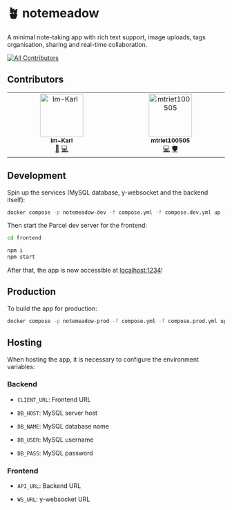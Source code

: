 :potted_plant: notemeadow
=========================

A minimal note-taking app with rich text support, image uploads, tags organisation, sharing and real-time collaboration.

<!-- ALL-CONTRIBUTORS-BADGE:START - Do not remove or modify this section -->
[![All Contributors](https://img.shields.io/badge/all_contributors-2-orange.svg?style=flat-square)](#contributors-)
<!-- ALL-CONTRIBUTORS-BADGE:END -->

## Contributors

<!-- ALL-CONTRIBUTORS-LIST:START - Do not remove or modify this section -->
<!-- prettier-ignore-start -->
<!-- markdownlint-disable -->
<table>
  <tbody>
    <tr>
      <td align="center" valign="top" width="14.28%"><a href="https://github.com/Im-Karl"><img src="https://avatars.githubusercontent.com/u/152507897?v=4?s=100" width="100px;" alt="Im-Karl"/><br /><sub><b>Im-Karl</b></sub></a><br /><a href="#design-Im-Karl" title="Design">🎨</a> <a href="https://github.com/ngphuctoan/web-finalterm-notemeadow/commits?author=Im-Karl" title="Code">💻</a></td>
      <td align="center" valign="top" width="14.28%"><a href="https://github.com/mtriet100505"><img src="https://avatars.githubusercontent.com/u/157044191?v=4?s=100" width="100px;" alt="mtriet100505"/><br /><sub><b>mtriet100505</b></sub></a><br /><a href="https://github.com/ngphuctoan/web-finalterm-notemeadow/commits?author=mtriet100505" title="Code">💻</a> <a href="#security-mtriet100505" title="Security">🛡️</a></td>
    </tr>
  </tbody>
</table>

<!-- markdownlint-restore -->
<!-- prettier-ignore-end -->

<!-- ALL-CONTRIBUTORS-LIST:END -->
<!-- prettier-ignore-start -->
<!-- markdownlint-disable -->

<!-- markdownlint-restore -->
<!-- prettier-ignore-end -->

<!-- ALL-CONTRIBUTORS-LIST:END -->

## Development

Spin up the services (MySQL database, y-websocket and the backend itself):

```bash
docker compose -p notemeadow-dev -f compose.yml -f compose.dev.yml up -d
```

Then start the Parcel dev server for the frontend:

```bash
cd frontend

npm i
npm start
```

After that, the app is now accessible at [localhost:1234](http://localhost:1234)!

## Production

To build the app for production:

```bash
docker compose -p notemeadow-prod -f compose.yml -f compose.prod.yml up
```

## Hosting

When hosting the app, it is necessary to configure the environment variables:

### Backend

- `CLIENT_URL`: Frontend URL

- `DB_HOST`: MySQL server host

- `DB_NAME`: MySQL database name

- `DB_USER`: MySQL username

- `DB_PASS`: MySQL password

### Frontend

- `API_URL`: Backend URL

- `WS_URL`: y-websocket URL
